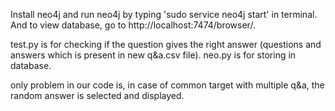  Install neo4j and run neo4j by typing 'sudo service neo4j start' in terminal. And to view database, go to http://localhost:7474/browser/.


test.py is for checking if the question gives the right answer (questions and answers which is present in new q&a.csv file). neo.py is for storing in database.

only problem in our code is, in case of common target with multiple q&a, the random answer is selected and displayed.
